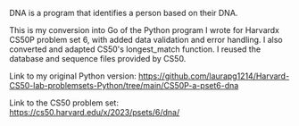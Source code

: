 DNA is a program that identifies a person based on their DNA.

This is my conversion into Go of the Python program I wrote for Harvardx CS50P problem set 6, with added data validation and error handling. I also converted and adapted CS50's longest_match function. I reused the database and sequence files provided by CS50.

Link to my original Python version: https://github.com/laurapg1214/Harvard-CS50-lab-problemsets-Python/tree/main/CS50P-a-pset6-dna

Link to the CS50 problem set: https://cs50.harvard.edu/x/2023/psets/6/dna/
